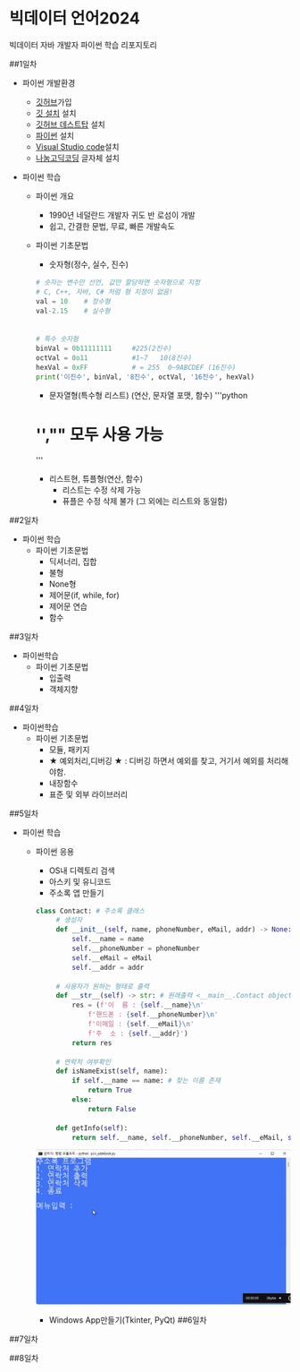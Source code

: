 # 빅데이터 언어2024        
빅데이터 자바 개발자 파이썬 학습 리포지토리

##1일차
- 파이썬 개발환경
    - [깃허브](https://github.com)가입
    - [깃 설치](https://git-scm.com/downloads) 설치
    - [깃허브 데스트탑](https://desktop.github.com/) 설치
    - [파이썬](https://www.python.org/downloads/) 설치
    - [Visual Studio code](https://vscode.dev/github/hyanyul/python-2024/blob/main/README.md)설치
    - [나눔고딕코딩](https://github.com/naver/nanumfont) 글자체 설치

- 파이썬 학습
    - 파이썬 개요
        - 1990년 네덜란드 개발자 귀도 반 로섬이 개발
        - 쉽고, 간결한 문법, 무료, 빠른 개발속도
    - 파이썬 기초문법
        - 숫자형(정수, 실수, 진수)
        
        ```python
        # 숫자는 변수만 선언, 값만 할당하면 숫자형으로 지정
        # C, C++, 자바, C# 처럼 형 지정이 없음!
        val = 10    # 정수형
        val-2.15    # 실수형


        # 특수 숫자형
        binVal = 0b11111111     #225(2진수)
        octVal = 0o11           #1~7   10(8진수)
        hexVal = 0xFF           # = 255  0~9ABCDEF (16진수)    
        print('이진수', binVal, '8진수', octVal, '16진수', hexVal)
        ```

        - 문자열형(특수형 리스트) (연산, 문자열 포맷, 함수)
        '''python
         # '',"" 모두 사용 가능
        '''
        - 리스트현, 튜플형(연산, 함수)  
            - 리스트는 수정 삭제 가능
            - 퓨플은 수정 삭제 불가 (그 외에는 리스트와 동일함)


##2일차
- 파이썬 학습
    - 파이썬 기초문법
        - 딕셔너리, 집합
        - 불형
        - None형
        - 제어문(if, while, for)
        - 제어문 연습
        - 함수

##3일차
- 파이썬학습
    - 파이썬 기초문법
        - 입출력
        - 객체지향

##4일차
- 파이썬학습
    - 파이썬 기초문법
        - 모듈, 패키지
        - ★ 예외처리,디버깅 ★ : 디버깅 하면서 예외를 찾고, 거기서 예외를 처리해야함.
        - 내장함수
        - 표준 및 외부 라이브러리

##5일차
- 파이썬 학습
    - 파이썬 응용
        - OS내 디렉토리 검색
        - 아스키 및 유니코드
        - 주소록 앱 만들기

       ```python
       class Contact: # 주소록 클래스
            # 생성자
            def __init__(self, name, phoneNumber, eMail, addr) -> None:
                self.__name = name
                self.__phoneNumber = phoneNumber
                self.__eMail = eMail
                self.__addr = addr

            # 사용자가 원하는 형태로 출력
            def __str__(self) -> str: # 원래출력 <__main__.Contact object at 0x0000024500772150> 
                res = (f'이  름 : {self.__name}\n'
                    f'핸드폰 : {self.__phoneNumber}\n'
                    f'이메일 : {self.__eMail}\n'
                    f'주  소 : {self.__addr}')
                return res
            
            # 연락처 여부확인
            def isNameExist(self, name):
                if self.__name == name: # 찾는 이름 존재
                    return True
                else:
                    return False
                
            def getInfo(self):
                return self.__name, self.__phoneNumber, self.__eMail, self.__addr
        ```

        ![주소록앱](https://raw.githubusercontent.com/GangGnagGnag/Java-BigData-2024/main/images/bigdata01.gif)

        - Windows App만들기(Tkinter, PyQt)
##6일차


##7일차


##8일차

